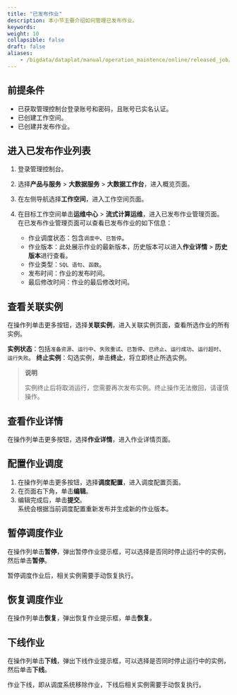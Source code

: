 ```yaml
---
title: "已发布作业"
description: 本小节主要介绍如何管理已发布作业。 
keywords: 
weight: 10
collapsible: false
draft: false
aliases:
    - /bigdata/dataplat/manual/operation_maintence/online/released_job/
---
```


## 前提条件

- 已获取管理控制台登录账号和密码，且账号已实名认证。
- 已创建工作空间。
- 已创建并发布作业。

## 进入已发布作业列表

1. 登录管理控制台。
2. 选择**产品与服务** > **大数据服务** > **大数据工作台**，进入概览页面。
3. 在左侧导航选择**工作空间**，进入工作空间页面。
4. 在目标工作空间单击**运维中心** > **流式计算运维**，进入已发布作业管理页面。
   在已发布作业管理页面可以查看已发布作业的如下信息：
   
   - 作业调度状态：包含`调度中`、`已暂停`。
   - 作业版本：此处展示作业的最新版本，历史版本可以进入**作业详情** > **历史版本**进行查看。
   - 作业类型：`SQL 语句`、`函数`。
   - 发布时间：作业的发布时间。
   - 最后修改时间：作业的最后修改时间。

## 查看关联实例

在操作列单击更多按钮，选择**关联实例**，进入关联实例页面，查看所选作业的所有实例。

**实例状态**：包括`准备资源`、`运行中`、`失败重试`、`已暂停`、`已终止`、`运行成功`、`运行超时`、`运行失败`。
**终止实例**：勾选实例，单击**终止**，将立即终止所选实例。

> **说明**
> 
> 实例终止后将取消运行，您需要再次发布实例。终止操作无法撤回，请谨慎操作。

## 查看作业详情

在操作列单击更多按钮，选择**作业详情**，进入作业详情页面。

## 配置作业调度

1. 在操作列单击更多按钮，选择**调度配置**，进入调度配置页面。
2. 在页面右下角，单击**编辑**。
3. 编辑完成后，单击**提交**。   
   系统会根据当前调度配置重新发布并生成新的作业版本。

## 暂停调度作业

在操作列单击**暂停**，弹出暂停作业提示框，可以选择是否同时停止运行中的实例，然后单击**暂停**。

暂停调度作业后，相关实例需要手动恢复执行。

## 恢复调度作业

在操作列单击**恢复**，弹出恢复作业提示框，单击**恢复**。

## 下线作业

在操作列单击**下线**，弹出下线作业提示框，可以选择是否同时停止运行中的实例，然后单击**下线**。

作业下线，即从调度系统移除作业，下线后相关实例需要手动恢复执行。


